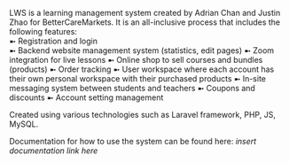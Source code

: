 LWS is a learning management system created by Adrian Chan and Justin Zhao for BetterCareMarkets. It is an all-inclusive process that includes the following features: <br>
    ➼ Registration and login <br>
    ➼ Backend website management system (statistics, edit pages)
    ➼ Zoom integration for live lessons
    ➼ Online shop to sell courses and bundles (products)
    ➼ Order tracking
    ➼ User workspace where each account has their own personal workspace with their purchased products
    ➼ In-site messaging system between students and teachers
    ➼ Coupons and discounts
    ➼ Account setting management
    
Created using various technologies such as Laravel framework, PHP, JS, MySQL.

Documentation for how to use the system can be found here: *insert documentation link here*